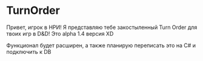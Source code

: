 # TurnOrder

Привет, игрок в НРИ! Я представляю тебе закостыленный Turn Order для твоих игр в D&D! Это alpha 1.4 версия XD

Функционал будет расширен, а также планирую переписать это на C# и подключить к DB
